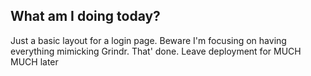 ## What am I doing today?

Just a basic layout for a login page. Beware I'm focusing on having everything mimicking Grindr. That' done. 
Leave deployment for MUCH MUCH later


